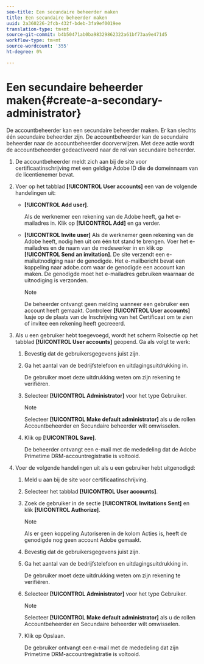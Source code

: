 ```yaml
---
seo-title: Een secundaire beheerder maken
title: Een secundaire beheerder maken
uuid: 2a360226-2fcb-432f-bdeb-3fa9ef0019ee
translation-type: tm+mt
source-git-commit: b4b50471ab0ba98329862322a61bf73aa9e471d5
workflow-type: tm+mt
source-wordcount: '355'
ht-degree: 0%

---
```



# Een secundaire beheerder maken{#create-a-secondary-administrator}

De accountbeheerder kan een secundaire beheerder maken. Er kan slechts één secundaire beheerder zijn. De accountbeheerder kan de secundaire beheerder naar de accountbeheerder doorverwijzen. Met deze actie wordt de accountbeheerder gedeactiveerd naar de rol van secundaire beheerder.

1. De accountbeheerder meldt zich aan bij de site voor certificaatinschrijving met een geldige Adobe ID die de domeinnaam van de licentienemer bevat.
1. Voer op het tabblad **[!UICONTROL User accounts]** een van de volgende handelingen uit:

   * **[!UICONTROL Add user]**.

      Als de werknemer een rekening van de Adobe heeft, ga het e-mailadres in. Klik op **[!UICONTROL Add]** en ga verder.

   * **[!UICONTROL Invite user]** Als de werknemer geen rekening van de Adobe heeft, nodig hen uit om één tot stand te brengen. Voer het e-mailadres en de naam van de medewerker in en klik op **[!UICONTROL Send an invitation]**. De site verzendt een e-mailuitnodiging naar de genodigde. Het e-mailbericht bevat een koppeling naar adobe.com waar de genodigde een account kan maken. De genodigde moet het e-mailadres gebruiken waarnaar de uitnodiging is verzonden.

      >[!NOTE]
      >
      >De beheerder ontvangt geen melding wanneer een gebruiker een account heeft gemaakt. Controleer **[!UICONTROL User accounts]** lusje op de plaats van de Inschrijving van het Certificaat om te zien of invitee een rekening heeft gecreeerd.

1. Als u een gebruiker hebt toegevoegd, wordt het scherm Rolsectie op het tabblad **[!UICONTROL User accounts]** geopend. Ga als volgt te werk:

   1. Bevestig dat de gebruikersgegevens juist zijn.
   1. Ga het aantal van de bedrijfstelefoon en uitdagingsuitdrukking in.

      De gebruiker moet deze uitdrukking weten om zijn rekening te verifiëren.
   1. Selecteer **[!UICONTROL Administrator]** voor het type Gebruiker.

      >[!NOTE]
      >
      >Selecteer **[!UICONTROL Make default administrator]** als u de rollen Accountbeheerder en Secundaire beheerder wilt omwisselen.

   1. Klik op **[!UICONTROL Save]**.

      De beheerder ontvangt een e-mail met de mededeling dat de Adobe Primetime DRM-accountregistratie is voltooid.

1. Voer de volgende handelingen uit als u een gebruiker hebt uitgenodigd:

   1. Meld u aan bij de site voor certificaatinschrijving.
   1. Selecteer het tabblad **[!UICONTROL User accounts]**.
   1. Zoek de gebruiker in de sectie **[!UICONTROL Invitations Sent]** en klik **[!UICONTROL Authorize]**.

      >[!NOTE]
      >
      >Als er geen koppeling Autoriseren in de kolom Acties is, heeft de genodigde nog geen account Adobe gemaakt.

   1. Bevestig dat de gebruikersgegevens juist zijn.
   1. Ga het aantal van de bedrijfstelefoon en uitdagingsuitdrukking in.

      De gebruiker moet deze uitdrukking weten om zijn rekening te verifiëren.
   1. Selecteer **[!UICONTROL Administrator]** voor het type Gebruiker.

      >[!NOTE]
      >
      >Selecteer **[!UICONTROL Make default administrator]** als u de rollen Accountbeheerder en Secundaire beheerder wilt omwisselen.

   1. Klik op Opslaan.

      De gebruiker ontvangt een e-mail met de mededeling dat zijn Primetime DRM-accountregistratie is voltooid.

